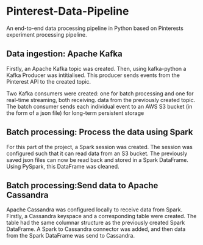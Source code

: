 # Pinterest-Data-Pipeline
An end-to-end data processing pipeline in Python based on Pinterests experiment processing pipeline.

## Data ingestion: Apache Kafka
Firstly, an Apache Kafka topic was created. Then, using kafka-python a Kafka Producer was intitialised. This producer sends events from the Pinterest API to the created topic.

Two Kafka consumers were created: one for batch processing and one for real-time streaming, both receiving. data from the previously created topic. The batch consumer sends each individual event to an AWS S3 bucket (in the form of a json file) for long-term persistent storage

## Batch processing: Process the data using Spark
For this part of the project, a Spark session was created. The session was configured such that it can read data from an S3 bucket. The previously saved json files can now be read back and stored in a Spark DataFrame. Using PySpark, this DataFrame was cleaned.

## Batch processing:Send data to Apache Cassandra
Apache Cassandra was configured locally to receive data from Spark. Firstly, a Cassandra keyspace and a corresponding table were created. The table had the same columnar structure as the previously created Spark DataFrame.
A Spark to Cassandra connector was added, and then data from the Spark DataFrame was send to Cassandra.
